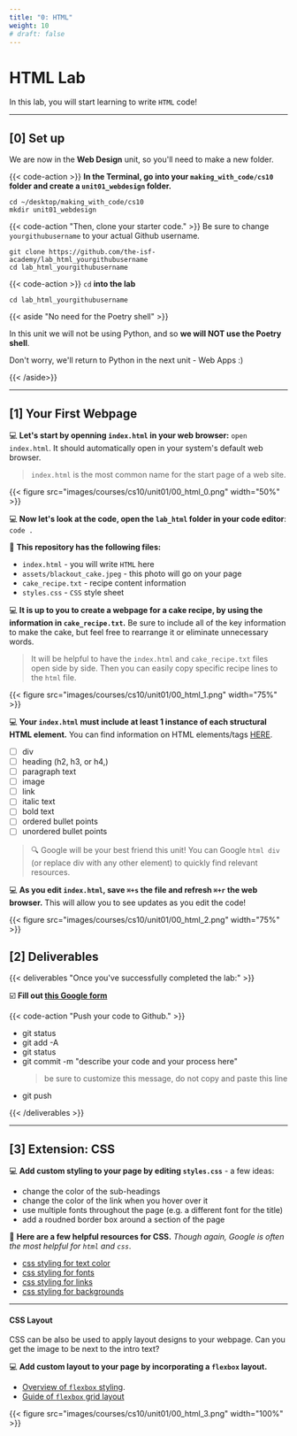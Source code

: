 ```yaml
---
title: "0: HTML"
weight: 10
# draft: false
---
```


# HTML Lab

In this lab, you will start learning to write `HTML` code!


---

## [0] Set up

We are now in the **Web Design** unit, so you'll need to make a new folder. 

{{< code-action  >}} **In the Terminal, go into your `making_with_code/cs10` folder and create a `unit01_webdesign` folder.**

```shell
cd ~/desktop/making_with_code/cs10
mkdir unit01_webdesign
```


{{< code-action "Then, clone your starter code." >}} Be sure to change `yourgithubusername` to your actual Github username.
```shell
git clone https://github.com/the-isf-academy/lab_html_yourgithubusername
cd lab_html_yourgithubusername
```

{{< code-action >}} `cd` **into the lab**
```shell
cd lab_html_yourgithubusername
```

{{< aside "No need for the Poetry shell" >}}

In this unit we will not be using Python, and so **we will NOT use the Poetry shell**.

Don't worry, we'll return to Python in the next unit - Web Apps :)

{{< /aside>}}



---

## [1] Your First Webpage


💻 **Let's start by openning `index.html` in your web browser:** `open index.html`. It should automatically open in your system's default web browser. 
> `index.html` is the most common name for the start page of a web site.

{{< figure src="images/courses/cs10/unit01/00_html_0.png" width="50%" >}}


💻 **Now let's look at the code, open the `lab_html` folder in your code editor**: `code .`

📄 **This repository has the following files:**
- `index.html` - you will write `HTML` here
- `assets/blackout_cake.jpeg` - this photo will go on your page
- `cake_recipe.txt` - recipe content information
-  `styles.css` - `CSS` style sheet 

💻 **It is up to you to create a webpage for a cake recipe, by using the information in `cake_recipe.txt`.** Be sure to include all of the key information to make the cake, but feel free to rearrange it or eliminate unnecessary words.

> It will be helpful to have the `index.html` and `cake_recipe.txt` files open side by side. Then you can easily copy specific recipe lines to the `html` file.

{{< figure src="images/courses/cs10/unit01/00_html_1.png" width="75%" >}}


💻 **Your `index.html` must include at least 1 instance of each structural HTML element.** You can find information on HTML elements/tags [HERE](https://www.w3schools.com/html/).

- [ ] div
- [ ] heading (h2, h3, or h4,)
- [ ] paragraph text
- [ ] image
- [ ] link
- [ ] italic text
- [ ] bold text
- [ ] ordered bullet points 
- [ ] unordered bullet points 

> 🔍 Google will be your best friend this unit! You can Google `html div` (or replace div with any other element) to quickly find relevant resources. 


💻 **As you edit `index.html`, **save** `⌘+s` the file and **refresh** `⌘+r`  the web browser.** This will allow you to see updates as you edit the code!

{{< figure src="images/courses/cs10/unit01/00_html_2.png" width="75%" >}}





## [2] Deliverables

{{< deliverables "Once you've successfully completed the lab:" >}}  


☑️  **Fill out [this Google form](https://forms.gle/Xhyi9nk9E3GxJqmx6)**

{{< code-action "Push your code to Github." >}}
- git status
- git add -A
- git status
- git commit -m "describe your code and your process here"
  > be sure to customize this message, do not copy and paste this line
- git push

{{< /deliverables >}}

--- 

## [3] Extension: CSS 

💻 **Add custom styling to your page by editing `styles.css`** - a few ideas:
- change the color of the sub-headings
- change the color of the link when you hover over it 
- use multiple fonts throughout the page (e.g. a different font for the title)
- add a roudned border box around a section of the page

📖 **Here are a few helpful resources for CSS.** *Though again, Google is often the most helpful for `html` and `css`*.
- [css styling for text color](https://www.w3schools.com/css/css_text.asp)
- [css styling for fonts](https://www.w3schools.com/css/css_font.asp)
- [css styling for links](https://www.w3schools.com/css/css_link.asp)
- [css styling for backgrounds](https://www.w3schools.com/css/css_background.asp)


---

#### CSS Layout 

CSS can be also be used to apply layout designs to your webpage. Can you get the image to be next to the intro text?


💻 **Add custom layout to your page by incorporating a `flexbox` layout.** 
- [Overview of `flexbox` styling](https://css-tricks.com/snippets/css/a-guide-to-flexbox/).
- [Guide of `flexbox` grid layout](https://css-tricks.com/dont-overthink-flexbox-grids/)


{{< figure src="images/courses/cs10/unit01/00_html_3.png" width="100%" >}}



